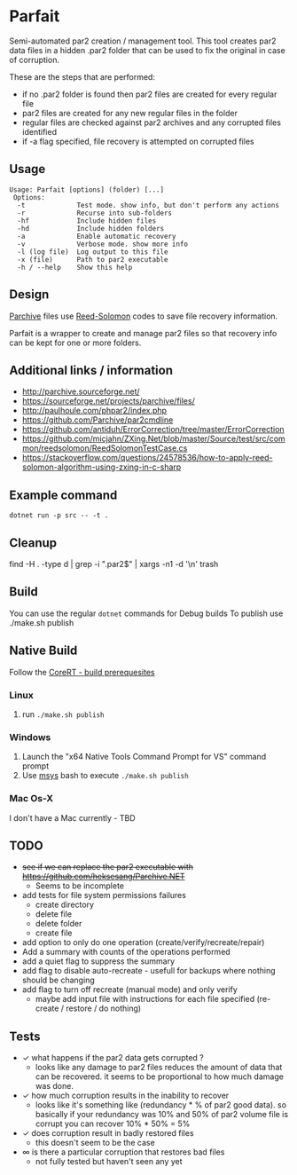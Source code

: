 # Parfait #
Semi-automated par2 creation / management tool.
This tool creates par2 data files in a hidden .par2 folder that can be used to fix the original in case of corruption.

These are the steps that are performed:
* if no .par2 folder is found then par2 files are created for every regular file
* par2 files are created for any new regular files in the folder
* regular files are checked against par2 archives and any corrupted files identified
* if -a flag specified, file recovery is attempted on corrupted files

## Usage ##
```
Usage: Parfait [options] (folder) [...]
 Options:
  -t             Test mode. show info, but don't perform any actions
  -r             Recurse into sub-folders
  -hf            Include hidden files
  -hd            Include hidden folders
  -a             Enable automatic recovery
  -v             Verbose mode. show more info
  -l (log file)  Log output to this file
  -x (file)      Path to par2 executable
  -h / --help    Show this help
```

## Design ##
[Parchive](http://parchive.sourceforge.net/) files use [Reed-Solomon](https://en.wikipedia.org/wiki/Reed-Solomon_error_correction) codes to save file recovery information.

Parfait is a wrapper to create and manage par2 files so that recovery info can be kept for one or more folders.

## Additional links / information ##
* http://parchive.sourceforge.net/
* https://sourceforge.net/projects/parchive/files/
* http://paulhoule.com/phpar2/index.php
* https://github.com/Parchive/par2cmdline
* https://github.com/antiduh/ErrorCorrection/tree/master/ErrorCorrection
* https://github.com/micjahn/ZXing.Net/blob/master/Source/test/src/common/reedsolomon/ReedSolomonTestCase.cs
* https://stackoverflow.com/questions/24578536/how-to-apply-reed-solomon-algorithm-using-zxing-in-c-sharp

## Example command
`dotnet run -p src -- -t .`

## Cleanup
find -H . -type d | grep -i "\.par2$" | xargs -n1 -d '\n' trash

## Build
You can use the regular ```dotnet``` commands for Debug builds
To publish use ./make.sh publish

## Native Build
Follow the [CoreRT - build prerequesites](https://github.com/dotnet/corert/blob/ebfbbcd99fac1746a8489a393a4873800c470ef3/Documentation/prerequisites-for-building.md)

### Linux
1. run ```./make.sh publish```

### Windows
1. Launch the "x64 Native Tools Command Prompt for VS" command prompt
2. Use [msys](http://mingw.org/wiki/msys) bash to execute ```./make.sh publish```

### Mac Os-X
I don't have a Mac currently - TBD

## TODO
* ~~see if we can replace the par2 executable with https://github.com/heksesang/Parchive.NET~~
  * Seems to be incomplete
* add tests for file system permissions failures
  * create directory
  * delete file
  * delete folder
  * create file
* add option to only do one operation (create/verify/recreate/repair)
* Add a summary with counts of the operations performed
* add a quiet flag to suppress the summary
* add flag to disable auto-recreate - usefull for backups where nothing should be changing
* add flag to turn off recreate (manual mode) and only verify
  * maybe add input file with instructions for each file specified (re-create / restore / do nothing)

## Tests ##

* ✓ what happens if the par2 data gets corrupted ?
  * looks like any damage to par2 files reduces the amount of data that can be recovered. it seems to be proportional to how much damage was done.
* ✓ how much corruption results in the inability to recover
  * looks like it's something like (redundancy * % of par2 good data). so basically if your redundancy was 10% and 50% of par2 volume file is corrupt you can recover 10% * 50% = 5%
* ✓ does corruption result in badly restored files
  * this doesn't seem to be the case
* ∞ is there a particular corruption that restores bad files
  * not fully tested but haven't seen any yet
